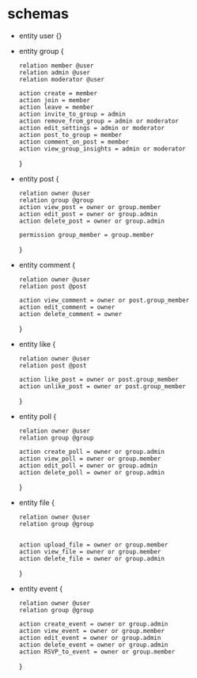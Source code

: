 # schemas

- entity user {}

- entity group {

      relation member @user
      relation admin @user
      relation moderator @user

      action create = member
      action join = member
      action leave = member
      action invite_to_group = admin
      action remove_from_group = admin or moderator
      action edit_settings = admin or moderator
      action post_to_group = member
      action comment_on_post = member
      action view_group_insights = admin or moderator

  }

- entity post {

      relation owner @user
      relation group @group
      action view_post = owner or group.member
      action edit_post = owner or group.admin
      action delete_post = owner or group.admin

      permission group_member = group.member

  }

- entity comment {

      relation owner @user
      relation post @post

      action view_comment = owner or post.group_member
      action edit_comment = owner
      action delete_comment = owner


  }

- entity like {

      relation owner @user
      relation post @post

      action like_post = owner or post.group_member
      action unlike_post = owner or post.group_member
  }

- entity poll {

      relation owner @user
      relation group @group

      action create_poll = owner or group.admin
      action view_poll = owner or group.member
      action edit_poll = owner or group.admin
      action delete_poll = owner or group.admin
  }

- entity file {

      relation owner @user
      relation group @group


      action upload_file = owner or group.member
      action view_file = owner or group.member
      action delete_file = owner or group.admin
  }

- entity event {

      relation owner @user
      relation group @group

      action create_event = owner or group.admin
      action view_event = owner or group.member
      action edit_event = owner or group.admin
      action delete_event = owner or group.admin
      action RSVP_to_event = owner or group.member
  }
